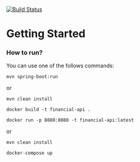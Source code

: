 [![Build Status](https://travis-ci.com/lucasdanielsx/financial-api.svg?branch=master)](https://travis-ci.com/lucasdanielsx/financial-api)

# Getting Started

### How to run?
You can use one of the follows commands:

`mvn spring-boot:run`

or 

`mvn clean install`

`docker build -t financial-api .`

`docker run -p 8080:8080 -t financial-api:latest`

or 

`mvn clean install`

`docker-compose up`